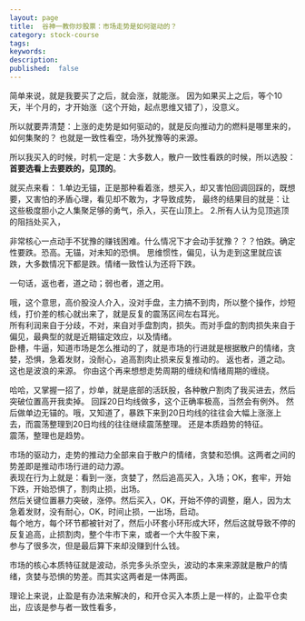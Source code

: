```yaml
---
layout: page
title:  谷神一教你炒股票：市场走势是如何驱动的？
category: stock-course
tags:
keywords:
description:  
published:  false
---
```

简单来说，就是我要买了之后，就会涨，就能涨。
因为如果买上之后，等个10天，半个月的，才开始涨（这个开始，起点思维又错了），没意义。

所以就要弄清楚：上涨的走势是如何驱动的，就是反向推动力的燃料是哪里来的，如何集聚的？
也就是一致性看空，场外犹豫等的来源。

所以我买入的时候，时机一定是：大多数人，散户一致性看跌的时候，所以选股：**首要选看上去要跌的，见顶的**。

就买点来看：
1.单边无锚，正是那种看着涨，想买入，却又害怕回调回踩的，既想要，又害怕的矛盾心理，看见却不敢为，才导致成势，
最终的结果目的就是：让这些极度胆小之人集聚足够的勇气，杀入，买在山顶上。
2.所有人认为见顶逃顶的阻挡处买入，

非常核心一点动手不犹豫的赚钱困难。什么情况下才会动手犹豫？？？怕跌。确定性要跌。恐高。无锚，对未知的恐惧。
思维惯性，偏见，认为走到这里就应该跌，大多数情况下都是跌。情绪一致性认为还将下跌。

一句话，返也者，道之动；弱也者，道之用。

哦，这个意思，高价股没人介入，没对手盘，主力搞不到肉，所以整个操作，炒短线，打价差的核心就出来了，就是反复的震荡区间左右耳光。  
所有利润来自于分歧，不对，来自对手盘割肉，损失。而对手盘的割肉损失来自于偏见，最典型的就是近期锚定效应，以及情绪。  
卧槽，牛逼，知道市场是怎么推动的了，就是市场的行进就是根据散户的情绪，贪婪，恐惧，急着发财，没耐心，追高割肉止损来反复推动的。 返也者，道之动。  
这也是波浪的来源。  你由这个再来想想走势周期的缠绕和情绪周期的缠绕。

哈哈，又掌握一招了，炒单，就是底部的活跃股，各种散户割肉了我买进去，然后突破位置高开我卖掉。  回踩20日均线做多，这个正确率极高，当然会有例外。
然后做单边无锚的。哦，又知道了，暴跌下来到20日均线的往往会大幅上涨涨上去，而震荡整理到20日均线的往往继续震荡整理。  还是本质趋势的特征。  
震荡，整理也是趋势。  


市场的驱动力，走势的推动力全部来自于散户的情绪，贪婪和恐惧。这两者之间的势差即是推动市场行进的动力源。  
表现在行为上就是：看到一涨，贪婪了，然后追高买入，入场；OK，套牢，开始下跌，开始恐惧了，割肉止损，出场。  
然后关键位置暴力突破，涨停。然后买入，OK，开始不停的调整，磨人，因为太急着发财，没有耐心，OK，时间止损，一出场，启动。  
每个地方，每个环节都被针对了，然后小环套小环形成大环，然后这就导致不停的反复追高，止损割肉，整个牛市下来，或者一个大牛股下来，  
参与了很多次，但是最后算下来却没赚到什么钱。

市场的核心本质特征就是波动，杀完多头杀空头，波动的本来来源就是散户的情绪，贪婪与恐惧的势差。而其实这两者是一体两面。

理论上来说，止盈是有办法来解决的，和开仓买入本质上是一样的，止盈平仓卖出，应该是参与者一致性看多，

















